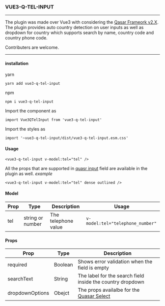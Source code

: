 ### VUE3-Q-TEL-INPUT
---

The plugin was made over Vue3 with considering the [Qasar Frameork v2.X](https://quasar.dev/). The plugin provides auto country detection on user inputs as well as dropdown for country which supports search by name, country code and country phone code.

Contributers are welcome.

---
#### installation

yarn
```
yarn add vue3-q-tel-input
```
npm
```
npm i vue3-q-tel-input
```

Import the component as
```
import Vue3QTelInput from 'vue3-q-tel-input'
```

Import the styles as
```
import '~vue3-q-tel-input/dist/vue3-q-tel-input.esm.css'
```

#### Usage
```
<vue3-q-tel-input v-model:tel="tel" />
```

All the props that are supported in [quasr input](https://quasar.dev/vue-components/input) field are available in the plugin as well.
*example* 
```
<vue3-q-tel-input v-model:tel="tel" dense outlined />
```

#### Model
| Prop | Type | Description | Usage |
| ---- | ---- | ---- | ---- |
| tel | string or number | The telephone value | `v-model:tel="telephone_number"` |

#### Props
| Prop | Type | Description |
| ---- | ---- | --- |
| required | Boolean | Shows error validation when the field is empty |
| searchText | String  | The label for the search field inside the country dropdown |
| dropdownOptions | Obejct | The props availalbe for the [Quasar Select](https://quasar.dev/vue-components/select) |

